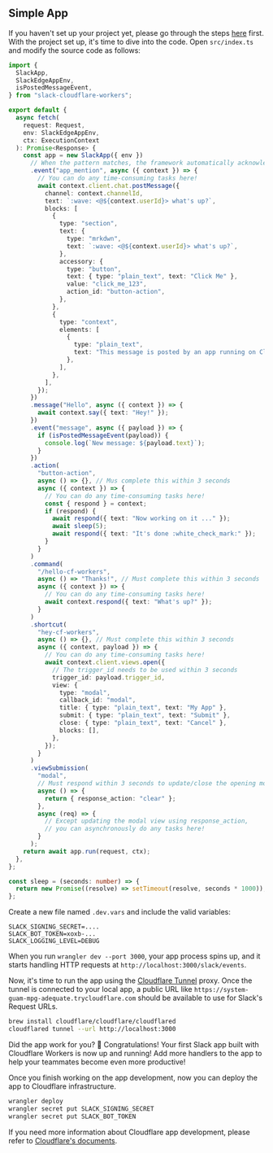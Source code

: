 ## Simple App

If you haven't set up your project yet, please go through the steps [here](./index.md) first. With the project set up, it's time to dive into the code. Open `src/index.ts` and modify the source code as follows:

```typescript
import {
  SlackApp,
  SlackEdgeAppEnv,
  isPostedMessageEvent,
} from "slack-cloudflare-workers";

export default {
  async fetch(
    request: Request,
    env: SlackEdgeAppEnv,
    ctx: ExecutionContext
  ): Promise<Response> {
    const app = new SlackApp({ env })
      // When the pattern matches, the framework automatically acknowledges the request
      .event("app_mention", async ({ context }) => {
        // You can do any time-consuming tasks here!
        await context.client.chat.postMessage({
          channel: context.channelId,
          text: `:wave: <@${context.userId}> what's up?`,
          blocks: [
            {
              type: "section",
              text: {
                type: "mrkdwn",
                text: `:wave: <@${context.userId}> what's up?`,
              },
              accessory: {
                type: "button",
                text: { type: "plain_text", text: "Click Me" },
                value: "click_me_123",
                action_id: "button-action",
              },
            },
            {
              type: "context",
              elements: [
                {
                  type: "plain_text",
                  text: "This message is posted by an app running on Cloudflare Workers",
                },
              ],
            },
          ],
        });
      })
      .message("Hello", async ({ context }) => {
        await context.say({ text: "Hey!" });
      })
      .event("message", async ({ payload }) => {
        if (isPostedMessageEvent(payload)) {
          console.log(`New message: ${payload.text}`);
        }
      })
      .action(
        "button-action",
        async () => {}, // Mus complete this within 3 seconds
        async ({ context }) => {
          // You can do any time-consuming tasks here!
          const { respond } = context;
          if (respond) {
            await respond({ text: "Now working on it ..." });
            await sleep(5);
            await respond({ text: "It's done :white_check_mark:" });
          }
        }
      )
      .command(
        "/hello-cf-workers",
        async () => "Thanks!", // Must complete this within 3 seconds
        async ({ context }) => {
          // You can do any time-consuming tasks here!
          await context.respond({ text: "What's up?" });
        }
      )
      .shortcut(
        "hey-cf-workers",
        async () => {}, // Must complete this within 3 seconds
        async ({ context, payload }) => {
          // You can do any time-consuming tasks here!
          await context.client.views.open({
            // The trigger_id needs to be used within 3 seconds
            trigger_id: payload.trigger_id,
            view: {
              type: "modal",
              callback_id: "modal",
              title: { type: "plain_text", text: "My App" },
              submit: { type: "plain_text", text: "Submit" },
              close: { type: "plain_text", text: "Cancel" },
              blocks: [],
            },
          });
        }
      )
      .viewSubmission(
        "modal",
        // Must respond within 3 seconds to update/close the opening modal
        async () => {
          return { response_action: "clear" };
        },
        async (req) => {
          // Except updating the modal view using response_action,
          // you can asynchronously do any tasks here!
        }
      );
    return await app.run(request, ctx);
  },
};

const sleep = (seconds: number) => {
  return new Promise((resolve) => setTimeout(resolve, seconds * 1000));
};
```

Create a new file named `.dev.vars` and include the valid variables:

```
SLACK_SIGNING_SECRET=....
SLACK_BOT_TOKEN=xoxb-...
SLACK_LOGGING_LEVEL=DEBUG
```

When you run `wrangler dev --port 3000`, your app process spins up, and it starts handling HTTP requests at `http://localhost:3000/slack/events`.

Now, it's time to run the app using the [Cloudflare Tunnel](https://developers.cloudflare.com/cloudflare-one/connections/connect-networks/install-and-setup/tunnel-guide/local/) proxy. Once the tunnel is connected to your local app, a public URL like `https://system-guam-mpg-adequate.trycloudflare.com` should be available to use for Slack's Request URLs.

```bash
brew install cloudflare/cloudflare/cloudflared
cloudflared tunnel --url http://localhost:3000
```

Did the app work for you? :tada: Congratulations! Your first Slack app built with Cloudflare Workers is now up and running! Add more handlers to the app to help your teammates become even more productive!

Once you finish working on the app development, now you can deploy the app to Cloudflare infrastructure.

```bash
wrangler deploy
wrangler secret put SLACK_SIGNING_SECRET
wrangler secret put SLACK_BOT_TOKEN
```

If you need more information about Cloudflare app development, please refer to [Cloudflare's documents](https://developers.cloudflare.com/workers/platform/deployments/).
